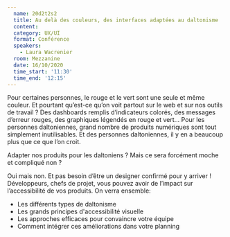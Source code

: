 ```yaml
---
  name: 20d2t2s2
  title: Au delà des couleurs, des interfaces adaptées au daltonisme
  content:
  category: UX/UI
  format: Conférence
  speakers: 
    - Laura Wacrenier
  room: Mezzanine
  date: 16/10/2020
  time_start: '11:30'
  time_end: '12:15'
---
```

Pour certaines personnes, le rouge et le vert sont une seule et même couleur. Et pourtant qu’est-ce qu’on voit partout sur le web et sur nos outils de travail ? Des dashboards remplis d’indicateurs colorés, des messages d’erreur rouges, des graphiques légendés en rouge et vert... Pour les personnes daltoniennes, grand nombre de produits numériques sont tout simplement inutilisables. Et des personnes daltoniennes, il y en a beaucoup plus que ce que l’on croit.

Adapter nos produits pour les daltoniens ? Mais ce sera forcément moche et compliqué non ?

Oui mais non. Et pas besoin d’être un designer confirmé pour y arriver ! Développeurs, chefs de projet, vous pouvez avoir de l’impact sur l’accessibilité de vos produits. On verra ensemble:
- Les différents types de daltonisme
- Les grands principes d'accessibilité visuelle
- Les approches efficaces pour convaincre votre équipe
- Comment intégrer ces améliorations dans votre planning
